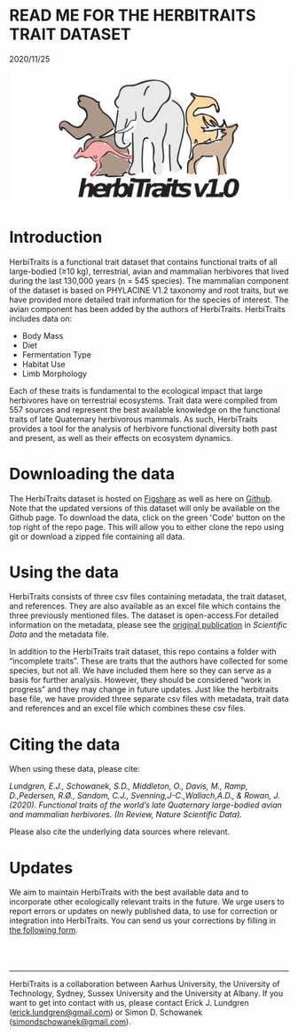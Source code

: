 READ ME FOR THE HERBITRAITS TRAIT DATASET
================
2020/11/25

![HerbiTraits Logo](./HerbiTraits_Logo.png)

# Introduction

HerbiTraits is a functional trait dataset that contains functional
traits of all large-bodied (≥10 kg), terrestrial, avian and mammalian
herbivores that lived during the last 130,000 years (n = 545 species).
The mammalian component of the dataset is based on PHYLACINE V1.2
taxonomy and root traits, but we have provided more detailed trait
information for the species of interest. The avian component has been
added by the authors of HerbiTraits. HerbiTraits includes data on:

  - Body Mass
  - Diet
  - Fermentation Type
  - Habitat Use
  - Limb Morphology

Each of these traits is fundamental to the ecological impact that large
herbivores have on terrestrial ecosystems. Trait data were compiled from
557 sources and represent the best available knowledge on the functional
traits of late Quaternary herbivorous mammals. As such, HerbiTraits
provides a tool for the analysis of herbivore functional diversity both
past and present, as well as their effects on ecosystem dynamics. <br>

# Downloading the data

The HerbiTraits dataset is hosted on
[Figshare](https://doi.org/10.6084/m9.figshare.c.5001971.v1) as well as here on 
[Github](https://github.com/MegaPast2Future/HerbiTraits). Note that the
updated versions of this dataset will only be available on the Github
page. To download the data, click on the green 'Code' button on the top right of the repo page. This 
will allow you to either clone the repo using git or download a zipped file containing all data.<br>

# Using the data

HerbiTraits consists of three csv files containing metadata, the trait
dataset, and references. They are also available as an excel file which
contains the three previously mentioned files. The dataset is
open-access.For detailed information on the metadata, please see the
[original publication](https://rdcu.be/cdT5V) in
*Scientific Data* and the metadata file. <br>

In addition to the HerbiTraits trait dataset, this repo contains a
folder with “incomplete traits”. These are traits that the authors have
collected for some species, but not all. We have included them here so
they can serve as a basis for further analysis. However, they should be
considered “work in progress” and they may change in future updates.
Just like the herbitraits base file, we have provided three separate csv
files with metadata, trait data and references and an excel file which
combines these csv files. <br>

# Citing the data

When using these data, please cite:

*Lundgren, E.J., Schowanek, S.D., Middleton, O., Davis, M., Ramp,
D.,Pedersen, R.Ø., Sandom, C.J., Svenning,J-C.,Wallach,A.D., & Rowan, J.
(2020). Functional traits of the world’s late Quaternary large-bodied
avian and mammalian herbivores. (In Review, Nature Scientific Data).*

Please also cite the underlying data sources where relevant. <br>

# Updates

We aim to maintain HerbiTraits with the best available data and to
incorporate other ecologically relevant traits in the future. We urge
users to report errors or updates on newly published data, to use for
correction or integration into HerbiTraits. You can send us your
corrections by filling in [the following
form](https://forms.gle/6WBK6GkrkPit9x9Y6). <br> <br> <br> <br>

-----

<p>

HerbiTraits is a collaboration between Aarhus University, the University
of Technology, Sydney, Sussex University and the University at Albany.
If you want to get into contact with us, please contact Erick J.
Lundgren (<erick.lundgren@gmail.com>) or Simon D. Schowanek
(<simondschowanek@gmail.com>).

</p>
